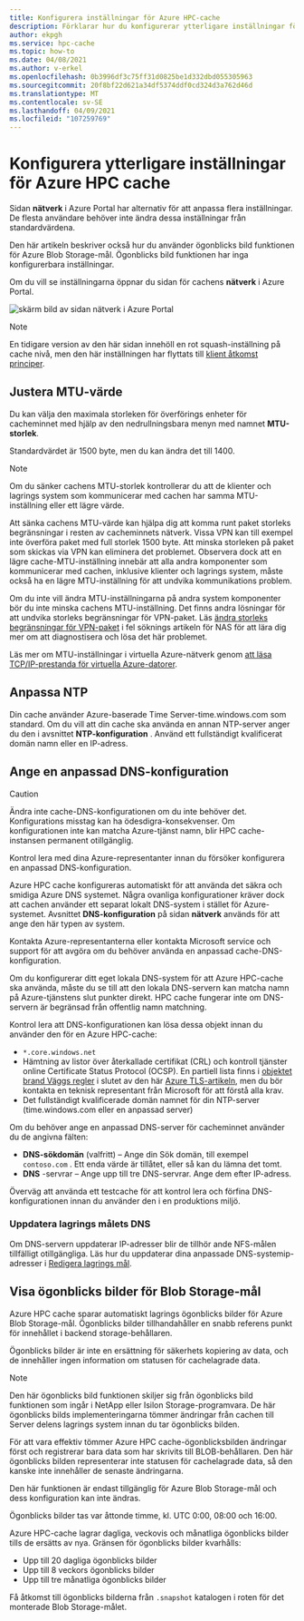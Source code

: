 ```yaml
---
title: Konfigurera inställningar för Azure HPC-cache
description: Förklarar hur du konfigurerar ytterligare inställningar för cachen som MTU, anpassad NTP-och DNS-konfiguration samt hur du får åtkomst till Express-ögonblicksbilder från Azure Blob Storage-mål.
author: ekpgh
ms.service: hpc-cache
ms.topic: how-to
ms.date: 04/08/2021
ms.author: v-erkel
ms.openlocfilehash: 0b3996df3c75ff31d0825be1d332dbd055305963
ms.sourcegitcommit: 20f8bf22d621a34df5374ddf0cd324d3a762d46d
ms.translationtype: MT
ms.contentlocale: sv-SE
ms.lasthandoff: 04/09/2021
ms.locfileid: "107259769"
---
```

# <a name="configure-additional-azure-hpc-cache-settings"></a>Konfigurera ytterligare inställningar för Azure HPC cache

Sidan **nätverk** i Azure Portal har alternativ för att anpassa flera inställningar. De flesta användare behöver inte ändra dessa inställningar från standardvärdena.

Den här artikeln beskriver också hur du använder ögonblicks bild funktionen för Azure Blob Storage-mål. Ögonblicks bild funktionen har inga konfigurerbara inställningar.

Om du vill se inställningarna öppnar du sidan för cachens **nätverk** i Azure Portal.

![skärm bild av sidan nätverk i Azure Portal](media/networking-page.png)

> [!NOTE]
> En tidigare version av den här sidan innehöll en rot squash-inställning på cache nivå, men den här inställningen har flyttats till [klient åtkomst principer](access-policies.md).

<!-- >> [!TIP]
> The [Managing Azure HPC Cache video](https://azure.microsoft.com/resources/videos/managing-hpc-cache/) shows the networking page and its settings. -->

## <a name="adjust-mtu-value"></a>Justera MTU-värde
<!-- linked from troubleshoot-nas article -->

Du kan välja den maximala storleken för överförings enheter för cacheminnet med hjälp av den nedrullningsbara menyn med namnet **MTU-storlek**.

Standardvärdet är 1500 byte, men du kan ändra det till 1400.

> [!NOTE]
> Om du sänker cachens MTU-storlek kontrollerar du att de klienter och lagrings system som kommunicerar med cachen har samma MTU-inställning eller ett lägre värde.

Att sänka cachens MTU-värde kan hjälpa dig att komma runt paket storleks begränsningar i resten av cacheminnets nätverk. Vissa VPN kan till exempel inte överföra paket med full storlek 1500 byte. Att minska storleken på paket som skickas via VPN kan eliminera det problemet. Observera dock att en lägre cache-MTU-inställning innebär att alla andra komponenter som kommunicerar med cachen, inklusive klienter och lagrings system, måste också ha en lägre MTU-inställning för att undvika kommunikations problem.

Om du inte vill ändra MTU-inställningarna på andra system komponenter bör du inte minska cachens MTU-inställning. Det finns andra lösningar för att undvika storleks begränsningar för VPN-paket. Läs [ändra storleks begränsningar för VPN-paket](troubleshoot-nas.md#adjust-vpn-packet-size-restrictions) i fel söknings artikeln för NAS för att lära dig mer om att diagnostisera och lösa det här problemet.

Läs mer om MTU-inställningar i virtuella Azure-nätverk genom [att läsa TCP/IP-prestanda för virtuella Azure-datorer](../virtual-network/virtual-network-tcpip-performance-tuning.md).

## <a name="customize-ntp"></a>Anpassa NTP

Din cache använder Azure-baserade Time Server-time.windows.com som standard. Om du vill att din cache ska använda en annan NTP-server anger du den i avsnittet **NTP-konfiguration** . Använd ett fullständigt kvalificerat domän namn eller en IP-adress.

## <a name="set-a-custom-dns-configuration"></a>Ange en anpassad DNS-konfiguration

> [!CAUTION]
> Ändra inte cache-DNS-konfigurationen om du inte behöver det. Konfigurations misstag kan ha ödesdigra-konsekvenser. Om konfigurationen inte kan matcha Azure-tjänst namn, blir HPC cache-instansen permanent otillgänglig.
>
> Kontrol lera med dina Azure-representanter innan du försöker konfigurera en anpassad DNS-konfiguration.

Azure HPC cache konfigureras automatiskt för att använda det säkra och smidiga Azure DNS systemet. Några ovanliga konfigurationer kräver dock att cachen använder ett separat lokalt DNS-system i stället för Azure-systemet. Avsnittet **DNS-konfiguration** på sidan **nätverk** används för att ange den här typen av system.

Kontakta Azure-representanterna eller kontakta Microsoft service och support för att avgöra om du behöver använda en anpassad cache-DNS-konfiguration.

Om du konfigurerar ditt eget lokala DNS-system för att Azure HPC-cache ska använda, måste du se till att den lokala DNS-servern kan matcha namn på Azure-tjänstens slut punkter direkt. HPC cache fungerar inte om DNS-servern är begränsad från offentlig namn matchning.

Kontrol lera att DNS-konfigurationen kan lösa dessa objekt innan du använder den för en Azure HPC-cache:

* ``*.core.windows.net``
* Hämtning av listor över återkallade certifikat (CRL) och kontroll tjänster online Certificate Status Protocol (OCSP). En partiell lista finns i [objektet brand Väggs regler](../security/fundamentals/tls-certificate-changes.md#will-this-change-affect-me) i slutet av den här [Azure TLS-artikeln](../security/fundamentals/tls-certificate-changes.md), men du bör kontakta en teknisk representant från Microsoft för att förstå alla krav.
* Det fullständigt kvalificerade domän namnet för din NTP-server (time.windows.com eller en anpassad server)

Om du behöver ange en anpassad DNS-server för cacheminnet använder du de angivna fälten:

* **DNS-sökdomän** (valfritt) – Ange din Sök domän, till exempel ``contoso.com`` . Ett enda värde är tillåtet, eller så kan du lämna det tomt.
* **DNS** -servrar – Ange upp till tre DNS-servrar. Ange dem efter IP-adress.

<!-- 
  > [!NOTE]
  > The cache will use only the first DNS server it successfully finds. -->

Överväg att använda ett testcache för att kontrol lera och förfina DNS-konfigurationen innan du använder den i en produktions miljö.

### <a name="refresh-storage-target-dns"></a>Uppdatera lagrings målets DNS

Om DNS-servern uppdaterar IP-adresser blir de tillhör ande NFS-målen tillfälligt otillgängliga. Läs hur du uppdaterar dina anpassade DNS-systemip-adresser i [Redigera lagrings mål](hpc-cache-edit-storage.md#update-ip-address-custom-dns-configurations-only).

## <a name="view-snapshots-for-blob-storage-targets"></a>Visa ögonblicks bilder för Blob Storage-mål

Azure HPC cache sparar automatiskt lagrings ögonblicks bilder för Azure Blob Storage-mål. Ögonblicks bilder tillhandahåller en snabb referens punkt för innehållet i backend storage-behållaren.

Ögonblicks bilder är inte en ersättning för säkerhets kopiering av data, och de innehåller ingen information om statusen för cachelagrade data.

> [!NOTE]
> Den här ögonblicks bild funktionen skiljer sig från ögonblicks bild funktionen som ingår i NetApp eller Isilon Storage-programvara. De här ögonblicks bilds implementeringarna tömmer ändringar från cachen till Server delens lagrings system innan du tar ögonblicks bilden.
>
> För att vara effektiv tömmer Azure HPC cache-ögonblicksbilden ändringar först och registrerar bara data som har skrivits till BLOB-behållaren. Den här ögonblicks bilden representerar inte statusen för cachelagrade data, så den kanske inte innehåller de senaste ändringarna.

Den här funktionen är endast tillgänglig för Azure Blob Storage-mål och dess konfiguration kan inte ändras.

Ögonblicks bilder tas var åttonde timme, kl. UTC 0:00, 08:00 och 16:00.

Azure HPC-cache lagrar dagliga, veckovis och månatliga ögonblicks bilder tills de ersätts av nya. Gränsen för ögonblicks bilder kvarhålls:

* Upp till 20 dagliga ögonblicks bilder
* Upp till 8 veckors ögonblicks bilder
* Upp till tre månatliga ögonblicks bilder

Få åtkomst till ögonblicks bilderna från `.snapshot` katalogen i roten för det monterade Blob Storage-målet.
